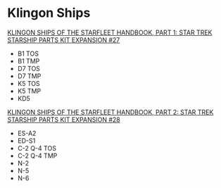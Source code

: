 # Klingon Ships

[KLINGON SHIPS OF THE STARFLEET HANDBOOK, PART 1: STAR TREK STARSHIP PARTS KIT EXPANSION #27](https://cults3d.com/en/3d-model/game/klingon-ships-of-the-starfleet-handbook-part-1-star-trek-starship-parts-kit-expansion-27)

- B1 TOS
- B1 TMP
- D7 TOS
- D7 TMP
- K5 TOS
- K5 TMP
- KD5

[KLINGON SHIPS OF THE STARFLEET HANDBOOK, PART 2: STAR TREK STARSHIP PARTS KIT EXPANSION #28](https://cults3d.com/en/3d-model/game/klingon-ships-of-the-starfleet-handbook-part-2-star-trek-starship-parts-kit-expansion-28)

- ES-A2
- ED-S1
- C-2 Q-4 TOS
- C-2 Q-4 TMP
- N-2
- N-5
- N-6

